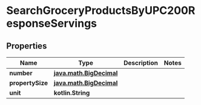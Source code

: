 
# SearchGroceryProductsByUPC200ResponseServings

## Properties
Name | Type | Description | Notes
------------ | ------------- | ------------- | -------------
**number** | [**java.math.BigDecimal**](java.math.BigDecimal.md) |  | 
**propertySize** | [**java.math.BigDecimal**](java.math.BigDecimal.md) |  | 
**unit** | **kotlin.String** |  | 



